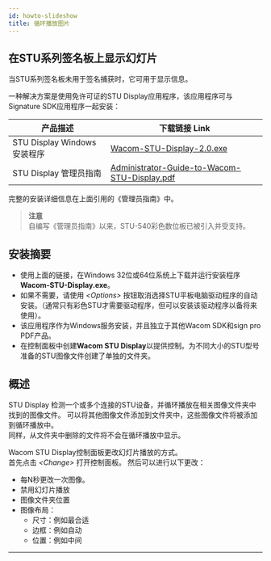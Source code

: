 ```yaml
---
id: howto-slideshow
title: 循环播放图片
---
```


## 在STU系列签名板上显示幻灯片

当STU系列签名板未用于签名捕获时，它可用于显示信息。  

一种解决方案是使用免许可证的STU Display应用程序，该应用程序可与Signature SDK应用程序一起安装：  

| 产品描述                  | 下载链接 Link                                                                                                  |
|-----------------------------------|----------------------------------------------------------------------------------------------------------------|
| STU Display Windows 安装程序     | [Wacom-STU-Display-2.0.exe](http://cdn.wacom.com/u/marketplace/INK-SDK/faqs/sig/Wacom-STU-Display-2.0.exe) |
| STU Display 管理员指南 | <a href="http://cdn.wacom.com/u/marketplace/INK-SDK/faqs/sig/Administrator-Guide-to-Wacom-STU-Display.pdf" target="_blank">Administrator-Guide-to-Wacom-STU-Display.pdf</a> |

完整的安装详细信息在上面引用的《管理员指南》中。  

> **注意**  
> 自编写《管理员指南》以来，STU-540彩色数位板已被引入并受支持。    


## 安装摘要

* 使用上面的链接，在Windows 32位或64位系统上下载并运行安装程序**Wacom-STU-Display.exe**。  
* 如果不需要，请使用 *\<Options\>* 按钮取消选择STU平板电脑驱动程序的自动安装。（通常只有彩色STU才需要驱动程序，但可以安装该驱动程序以备将来使用）。  
* 该应用程序作为Windows服务安装，并且独立于其他Wacom SDK和sign pro PDF产品。
* 在控制面板中创建**Wacom STU Display**以提供控制。为不同大小的STU型号准备的STU图像文件创建了单独的文件夹。  


## 概述

STU Display 检测一个或多个连接的STU设备，并循环播放在相关图像文件夹中找到的图像文件。
可以将其他图像文件添加到文件夹中，这些图像文件将被添加到循环播放中。  
同样，从文件夹中删除的文件将不会在循环播放中显示。  

Wacom STU Display控制面板更改幻灯片播放的方式。  
首先点击 *\<Change\>* 打开控制面板。 然后可以进行以下更改：

* 每N秒更改一次图像。  
* 禁用幻灯片播放  
* 图像文件夹位置  
* 图像布局：  
    * 尺寸：例如最合适  
    * 边框：例如自动  
    * 位置：例如中间  

---

